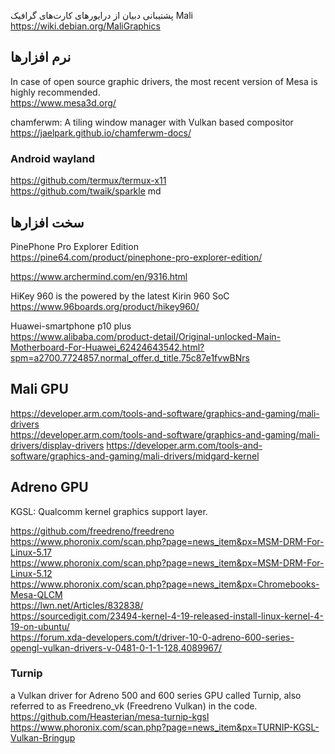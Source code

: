 
پشتیبانی دبیان از درایورهای کارت‌های گرافیک Mali  
https://wiki.debian.org/MaliGraphics



## نرم افزارها
In case of open source graphic drivers, the most recent version of Mesa is highly recommended.  
https://www.mesa3d.org/  

chamferwm: A tiling window manager with Vulkan based compositor  
https://jaelpark.github.io/chamferwm-docs/


### Android wayland  
https://github.com/termux/termux-x11  
https://github.com/twaik/sparkle  md 




## سخت افزارها    
PinePhone Pro Explorer Edition  
https://pine64.com/product/pinephone-pro-explorer-edition/  


https://www.archermind.com/en/9316.html  


HiKey 960 is the powered by the latest Kirin 960 SoC  
https://www.96boards.org/product/hikey960/  

Huawei-smartphone p10 plus  
https://www.alibaba.com/product-detail/Original-unlocked-Main-Motherboard-For-Huawei_62424643542.html?spm=a2700.7724857.normal_offer.d_title.75c87e1fvwBNrs


## Mali GPU 
https://developer.arm.com/tools-and-software/graphics-and-gaming/mali-drivers  
https://developer.arm.com/tools-and-software/graphics-and-gaming/mali-drivers/display-drivers
https://developer.arm.com/tools-and-software/graphics-and-gaming/mali-drivers/midgard-kernel


## Adreno GPU  
KGSL: Qualcomm kernel graphics support layer. 

https://github.com/freedreno/freedreno  
https://www.phoronix.com/scan.php?page=news_item&px=MSM-DRM-For-Linux-5.17  
https://www.phoronix.com/scan.php?page=news_item&px=MSM-DRM-For-Linux-5.12  
https://www.phoronix.com/scan.php?page=news_item&px=Chromebooks-Mesa-QLCM  
https://lwn.net/Articles/832838/  
https://sourcedigit.com/23494-kernel-4-19-released-install-linux-kernel-4-19-on-ubuntu/    
https://forum.xda-developers.com/t/driver-10-0-adreno-600-series-opengl-vulkan-drivers-v-0481-0-1-1-128.4089967/  

### Turnip
a Vulkan driver for Adreno 500 and 600 series GPU called Turnip, also referred to as Freedreno_vk (Freedreno Vulkan) in the code.  
https://github.com/Heasterian/mesa-turnip-kgsl  
https://www.phoronix.com/scan.php?page=news_item&px=TURNIP-KGSL-Vulkan-Bringup


